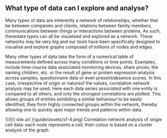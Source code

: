 ## What type of data can I explore and analyse?

Many types of data are inherently a network of relationships, whether that be between companies and clients, relations between family members, communications between things or interactions between proteins. As such, thesedata types can all be visualised and explored as a network. These networks may be very big and our tools have been specifically designed to visualise and explore graphs composed of millions of nodes and edges.

Many other types of data take the form of a numerical table of measurements defined across many conditions or time points. Examples, include time-course data associated monitoring devices, share prices, the naming children, etc. or the result of gene or protein expression analysis across samples, questionnaire data or even present/absence scores. In this case, irrespective of origin or natureof the values, correlation network analysis may be used. Here each data series associated with one entity is compared to all others, and only the strongest correlations are plotted. This allows groups of entities exhibiting a similar behaviour to be easily identified, they form highly connected groups within the network, thereby allowing one to quickly spot major trends and patterns within data.

![]({{ site.url }}guide/assets/s1-4.png)
Correlation network analysis of single cell data: each node represents a cell, their colour is based on a cluster analysis of the graph
